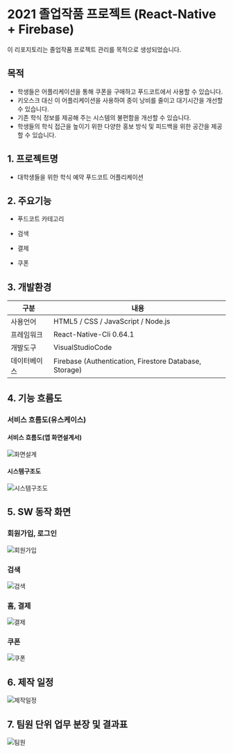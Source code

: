 # 2021 졸업작품 프로젝트 (React-Native + Firebase)

이 리포지토리는 졸업작품 프로젝트 관리를 목적으로 생성되었습니다.

## 목적
* 학생들은 어플리케이션을 통해 쿠폰을 구매하고 푸드코트에서 사용할 수 있습니다.
* 키오스크 대신 이 어플리케이션을 사용하여 종이 낭비를 줄이고 대기시간을 개선할 수 있습니다.
* 기존 학식 정보를 제공해 주는 시스템의 불편함을 개선할 수 있습니다.
* 학생들의 학식 접근을 높이기 위한 다양한 홍보 방식 및 피드백을 위한 공간을 제공할 수 있습니다.

## 1. 프로젝트명
* 대학생들을 위한 학식 예약 푸드코트 어플리케이션

## 2. 주요기능
* 푸드코트 카테고리

* 검색
  
* 결제

* 쿠폰

## 3. 개발환경
|구분|내용|
|------|---|
|사용언어|HTML5 / CSS / JavaScript / Node.js|
|프레임워크|React-Native-Cli 0.64.1|
|개발도구|VisualStudioCode|
|데이터베이스|Firebase (Authentication, Firestore Database, Storage)|


## 4. 기능 흐름도
### 서비스 흐름도(유스케이스)
#### 서비스 흐름도(앱 화면설계서)
![화면설계](https://github.com/LEE-Hye/FoodCourt/assets/91482127/2647d66a-7142-4f83-bc31-291d1fb793c9)
#### 시스템구조도
![시스템구조도](https://github.com/LEE-Hye/FoodCourt/assets/91482127/f0511b92-bd72-4bb1-b532-383063fc9429)


## 5. SW 동작 화면

### 회원가입, 로그인
![회원가입](https://github.com/LEE-Hye/FoodCourt/assets/91482127/4766ee3f-8b55-49b8-86f9-288138a01bc4)

### 검색
![검색](https://github.com/LEE-Hye/FoodCourt/assets/91482127/9d2ef363-a62b-4a73-9c11-b9e7cf23f8a0)

### 홈, 결제
![결제](https://github.com/LEE-Hye/FoodCourt/assets/91482127/cd64b887-50c9-428f-8983-801a76329483)

### 쿠폰
![쿠폰](https://github.com/LEE-Hye/FoodCourt/assets/91482127/abe145c4-8c37-4485-83fc-8f66b8e5b592)


## 6. 제작 일정
![제작일정](https://github.com/LEE-Hye/FoodCourt/assets/91482127/398b0368-8724-42df-9590-7b910bd9ddf8)


## 7. 팀원 단위 업무 분장 및 결과표
![팀원](https://github.com/LEE-Hye/FoodCourt/assets/91482127/b06df373-75f0-420f-9af9-6266a4faec5e)


